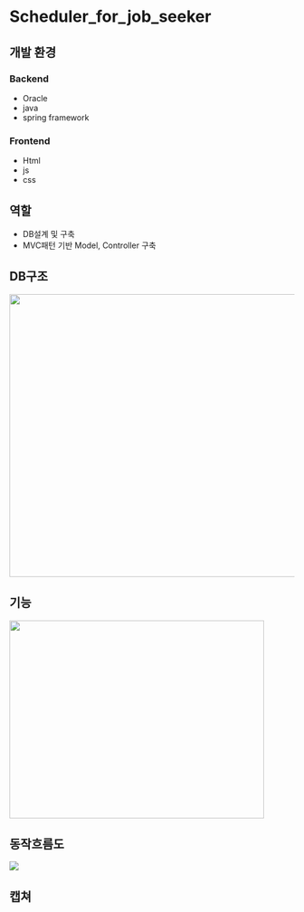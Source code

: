 # Scheduler_for_job_seeker
## 개발 환경
### Backend
- Oracle
- java
- spring framework

### Frontend
- Html
- js
- css

## 역할
- DB설계 및 구축
- MVC패턴 기반 Model, Controller 구축

## DB구조
<image src='https://user-images.githubusercontent.com/47843060/87686655-b7874d00-c7bf-11ea-9336-9365bd298984.png' width='600px' height='500px'/>

## 기능
<image src='https://user-images.githubusercontent.com/47843060/87687009-2fee0e00-c7c0-11ea-9af4-df6ccdf5592f.png' width='450px' height='350px'/>

## 동작흐름도
<image src='https://user-images.githubusercontent.com/47843060/87687417-a985fc00-c7c0-11ea-9a36-60528ee48286.png'/>

## 캡쳐

